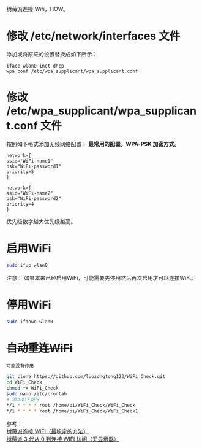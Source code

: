 树莓派连接 Wifi，HOW。  
<!--more-->

# 修改 /etc/network/interfaces 文件  
添加或将原来的设置替换成如下所示：  

```
iface wlan0 inet dhcp
wpa_conf /etc/wpa_supplicant/wpa_supplicant.conf
```

# 修改 /etc/wpa_supplicant/wpa_supplicant.conf 文件  
按照如下格式添加无线网络配置：
**最常用的配置。WPA-PSK 加密方式。**

```
network={
ssid="WiFi-name1"
psk="WiFi-password1"
priority=5
}
 
network={
ssid="WiFi-name2"
psk="WiFi-password2"
priority=4
}
```

优先级数字越大优先级越高。

# 启用WiFi    
``` bash
sudo ifup wlan0
```
注意： 如果本来已经启用WiFi，可能需要先停用然后再次启用才可以连接WiFi。

# 停用WiFi  
``` bash
sudo ifdown wlan0
```

# ~~自动重连WiFi~~  
`可能没有作用`
``` bash
git clone https://github.com/luozongtong123/WiFi_Check.git  
cd WiFi_Check
chmod +x WiFi_Check
sudo nano /etc/crontab
# 添加如下两行
*/1 * * * * root /home/pi/WiFi_Check/WiFi_Check
*/1 * * * * root /home/pi/WiFi_Check/WiFi_Check1
```

参考：  
[树莓派连接 WiFi（最稳定的方法）](https://www.cmgine.com/archives/11053.html)  
[树莓派 3 代从 0 到连接 WIFI 访问（无显示器）](http://movesan.me/2017/02/07/raspberry/)  

